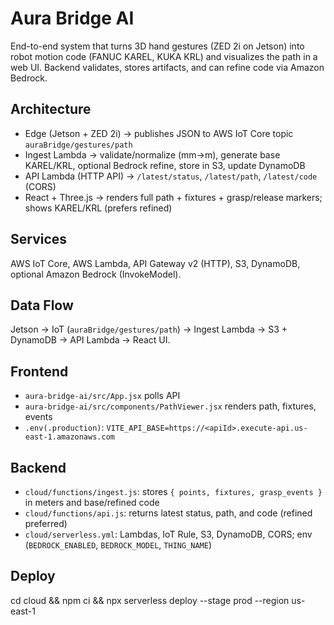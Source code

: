# Aura Bridge AI

End-to-end system that turns 3D hand gestures (ZED 2i on Jetson) into robot motion code (FANUC KAREL, KUKA KRL) and visualizes the path in a web UI. Backend validates, stores artifacts, and can refine code via Amazon Bedrock.

## Architecture
- Edge (Jetson + ZED 2i) → publishes JSON to AWS IoT Core topic `auraBridge/gestures/path`
- Ingest Lambda → validate/normalize (mm→m), generate base KAREL/KRL, optional Bedrock refine, store in S3, update DynamoDB
- API Lambda (HTTP API) → `/latest/status`, `/latest/path`, `/latest/code` (CORS)
- React + Three.js → renders full path + fixtures + grasp/release markers; shows KAREL/KRL (prefers refined)

## Services
AWS IoT Core, AWS Lambda, API Gateway v2 (HTTP), S3, DynamoDB, optional Amazon Bedrock (InvokeModel).

## Data Flow
Jetson → IoT (`auraBridge/gestures/path`) → Ingest Lambda → S3 + DynamoDB → API Lambda → React UI.

## Frontend
- `aura-bridge-ai/src/App.jsx` polls API
- `aura-bridge-ai/src/components/PathViewer.jsx` renders path, fixtures, events
- `.env(.production)`: `VITE_API_BASE=https://<apiId>.execute-api.us-east-1.amazonaws.com`

## Backend
- `cloud/functions/ingest.js`: stores `{ points, fixtures, grasp_events }` in meters and base/refined code
- `cloud/functions/api.js`: returns latest status, path, and code (refined preferred)
- `cloud/serverless.yml`: Lambdas, IoT Rule, S3, DynamoDB, CORS; env (`BEDROCK_ENABLED`, `BEDROCK_MODEL`, `THING_NAME`)

## Deploy
cd cloud && npm ci && npx serverless deploy --stage prod --region us-east-1
